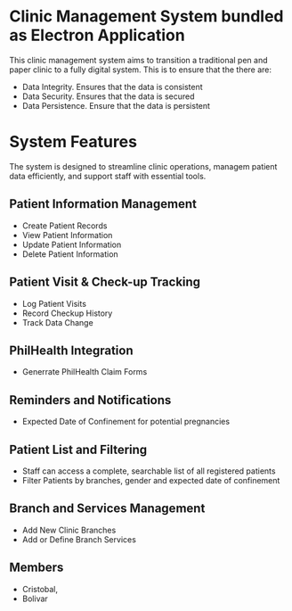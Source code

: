 # Clinic Management System bundled as Electron Application
This clinic management system aims to transition a traditional pen and paper clinic to a fully digital system. This is to ensure that the there are:
- Data Integrity. Ensures that the data is consistent
- Data Security. Ensures that the data is secured
- Data Persistence. Ensure that the data is persistent

# System Features
The system is designed to streamline clinic operations, managem patient data efficiently, and support staff with essential tools.

## Patient Information Management
- Create Patient Records
- View Patient Information
- Update Patient Information
- Delete Patient Information

## Patient Visit & Check-up Tracking
- Log Patient Visits
- Record Checkup History
- Track Data Change

## PhilHealth Integration
- Generrate PhilHealth Claim Forms

## Reminders and Notifications
- Expected Date of Confinement for potential pregnancies

## Patient List and Filtering
- Staff can access a complete, searchable list of all registered patients
- Filter Patients by branches, gender and expected date of confinement

## Branch and Services Management
- Add New Clinic Branches
- Add or Define Branch Services

## Members
- Cristobal,
- Bolivar